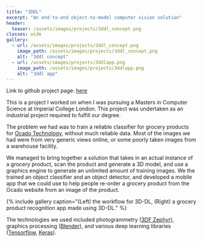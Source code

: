 ```yaml
---
title: "3DDL"
excerpt: "An end-to-end object-to-model computer vision solution"
header:
  teaser: /assets/images/projects/3ddl_concept.png
classes: wide
gallery:
  - url: /assets/images/projects/3ddl_concept.png
    image_path: /assets/images/projects/3ddl_concept.png
    alt: "3ddl concept"
  - url: /assets/images/projects/3ddlapp.png
    image_path: /assets/images/projects/3ddlapp.png
    alt: "3ddl app"
---
```


Link to github project page: [here](https://github.com/whong92/3D_DL)

This is a project I worked on when I was pursuing a Masters in Computer Science at Imperial College London. This project was undertaken as an industrial project required to fulfill our degree.

The problem we had was to train a reliable classifier for grocery products for [Ocado Technology](https://www.ocadogroup.com/technology/technology-pioneers), without much reliable data. Most of the images we had were from very generic views online, or some poorly taken images from a warehouse facility.

We managed to bring together a solution that takes in an actual instance of a grocery product, scan the product and generate a 3D model, and use a graphics engine to generate an unlimited amount of training images. We the trained an object classifier and an object detector, and developed a mobile app that we could use to help people re-order a grocery product from the Ocado website from an image of the product.

{% include gallery caption="(Left) the workflow for 3D-DL, (Right) a grocery product recognition app made using 3D-DL." %}

The technologies we used included photogrammetry ([3DF Zephyr](https://www.3dflow.net/)), graphics processing ([Blender](https://www.blender.org/)), and various deep learning libraries ([Tensorflow](https://www.tensorflow.org/), [Keras](https://keras.io/)).